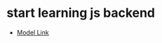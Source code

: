 # start learning js backend

- [Model Link](https://stackblitz.com/edit/stackblitz-starters-quwtdw?file=models%2Fhospital-managemnet%2Fpatient.models.js)
